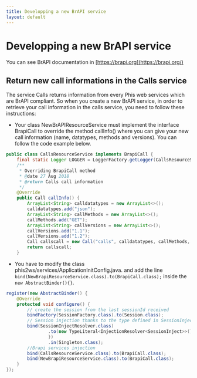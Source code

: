 ```yaml
---
title: Developping a new BrAPI service
layout: default
---
```

# Developping a new BrAPI service
You can see BrAPI documentation in [https://brapi.org](https://brapi.org/)

## Return new call informations in the Calls service

The service Calls returns information from every Phis web services which are BrAPI compliant.
So when you create a new BrAPI service, in order to retrieve your call information in the calls service, you need to follow these instructions:
* Your class NewBrAPIResourceService must implement the interface BrapiCall to override the method callInfo() where you can give your new call information (name, datatypes, methods and versions).
You can follow the code example below.
```java
public class CallsResourceService implements BrapiCall {
    final static Logger LOGGER = LoggerFactory.getLogger(CallsResourceService.class);
    /**
     * Overriding BrapiCall method
     * @date 27 Aug 2018
     * @return Calls call information
     */
    @Override
    public Call callInfo() {
        ArrayList<String> calldatatypes = new ArrayList<>();
        calldatatypes.add("json");
        ArrayList<String> callMethods = new ArrayList<>();
        callMethods.add("GET");
        ArrayList<String> callVersions = new ArrayList<>();
        callVersions.add("1.1");
        callVersions.add("1.2");
        Call callscall = new Call("calls", calldatatypes, callMethods, callVersions);
        return callscall;
    }
```

* You have to modify the class phis2ws/services/ApplicationInitConfig.java. and add the line  `bind(NewBrapiResourceService.class).to(BrapiCall.class);` inside the `new AbstractBinder(){}`.

```java
register(new AbstractBinder() {
    @Override
    protected void configure() {
        // create the session from the last sessionId received
        bindFactory(SessionFactory.class).to(Session.class);
        // Session injection thanks to the type defined in SessionInjectResolver
        bind(SessionInjectResolver.class)
                .to(new TypeLiteral<InjectionResolver<SessionInject>>() {
                })
                .in(Singleton.class);
        //Brapi services injection
        bind(CallsResourceService.class).to(BrapiCall.class);
        bind(NewBrapiResourceService.class).to(BrapiCall.class);
    }
});
```
